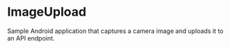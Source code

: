 ImageUpload
===========

Sample Android application that captures a camera image and uploads it to an API endpoint.

